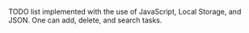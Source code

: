 TODO list implemented with the use of JavaScript, Local Storage, and JSON.
One can add, delete, and search tasks.
